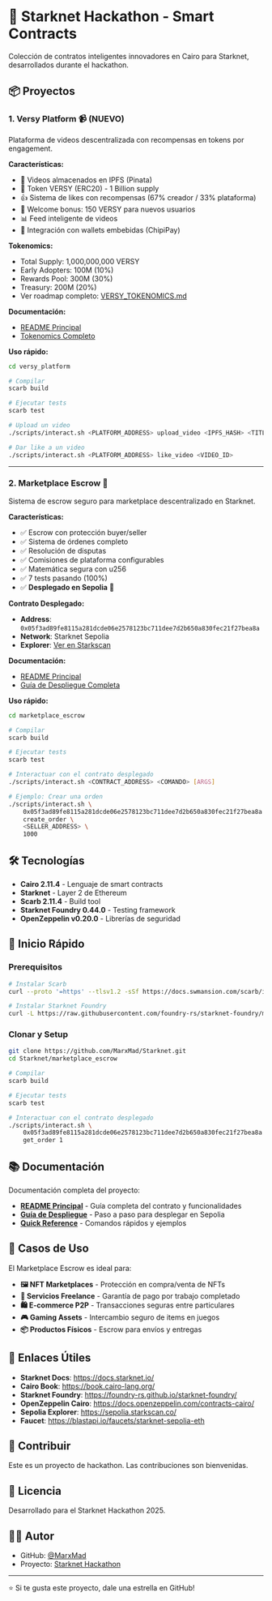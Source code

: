 # 🚀 Starknet Hackathon - Smart Contracts

Colección de contratos inteligentes innovadores en Cairo para Starknet, desarrollados durante el hackathon.

## 📦 Proyectos

### 1. Versy Platform 📹 (NUEVO)

Plataforma de videos descentralizada con recompensas en tokens por engagement.

**Características:**
- 🎥 Videos almacenados en IPFS (Pinata)
- 💎 Token VERSY (ERC20) - 1 Billion supply
- 👍 Sistema de likes con recompensas (67% creador / 33% plataforma)
- 🎁 Welcome bonus: 150 VERSY para nuevos usuarios
- 📊 Feed inteligente de videos
- 🔐 Integración con wallets embebidas (ChipiPay)

**Tokenomics:**
- Total Supply: 1,000,000,000 VERSY
- Early Adopters: 100M (10%)
- Rewards Pool: 300M (30%)
- Treasury: 200M (20%)
- Ver roadmap completo: [VERSY_TOKENOMICS.md](./VERSY_TOKENOMICS.md)

**Documentación:**
- [README Principal](./versy_platform/README.md)
- [Tokenomics Completo](./VERSY_TOKENOMICS.md)

**Uso rápido:**
```bash
cd versy_platform

# Compilar
scarb build

# Ejecutar tests
scarb test

# Upload un video
./scripts/interact.sh <PLATFORM_ADDRESS> upload_video <IPFS_HASH> <TITLE>

# Dar like a un video
./scripts/interact.sh <PLATFORM_ADDRESS> like_video <VIDEO_ID>
```

---

### 2. Marketplace Escrow 🛒

Sistema de escrow seguro para marketplace descentralizado en Starknet.

**Características:**
- ✅ Escrow con protección buyer/seller
- ✅ Sistema de órdenes completo
- ✅ Resolución de disputas
- ✅ Comisiones de plataforma configurables
- ✅ Matemática segura con u256
- ✅ 7 tests pasando (100%)
- ✅ **Desplegado en Sepolia** 🎉

**Contrato Desplegado:**
- **Address**: `0x05f3ad89fe8115a281dcde06e2578123bc711dee7d2b650a830fec21f27bea8a`
- **Network**: Starknet Sepolia
- **Explorer**: [Ver en Starkscan](https://sepolia.starkscan.co/contract/0x05f3ad89fe8115a281dcde06e2578123bc711dee7d2b650a830fec21f27bea8a)

**Documentación:**
- [README Principal](./marketplace_escrow/README.md)
- [Guía de Despliegue Completa](./marketplace_escrow/DEPLOYMENT.md)

**Uso rápido:**
```bash
cd marketplace_escrow

# Compilar
scarb build

# Ejecutar tests
scarb test

# Interactuar con el contrato desplegado
./scripts/interact.sh <CONTRACT_ADDRESS> <COMANDO> [ARGS]

# Ejemplo: Crear una orden
./scripts/interact.sh \
    0x05f3ad89fe8115a281dcde06e2578123bc711dee7d2b650a830fec21f27bea8a \
    create_order \
    <SELLER_ADDRESS> \
    1000
```

## 🛠️ Tecnologías

- **Cairo 2.11.4** - Lenguaje de smart contracts
- **Starknet** - Layer 2 de Ethereum
- **Scarb 2.11.4** - Build tool
- **Starknet Foundry 0.44.0** - Testing framework
- **OpenZeppelin v0.20.0** - Librerías de seguridad

## 🚀 Inicio Rápido

### Prerequisitos

```bash
# Instalar Scarb
curl --proto '=https' --tlsv1.2 -sSf https://docs.swmansion.com/scarb/install.sh | sh

# Instalar Starknet Foundry
curl -L https://raw.githubusercontent.com/foundry-rs/starknet-foundry/master/scripts/install.sh | sh
```

### Clonar y Setup

```bash
git clone https://github.com/MarxMad/Starknet.git
cd Starknet/marketplace_escrow

# Compilar
scarb build

# Ejecutar tests
scarb test

# Interactuar con el contrato desplegado
./scripts/interact.sh \
    0x05f3ad89fe8115a281dcde06e2578123bc711dee7d2b650a830fec21f27bea8a \
    get_order 1
```

## 📚 Documentación

Documentación completa del proyecto:

- **[README Principal](./marketplace_escrow/README.md)** - Guía completa del contrato y funcionalidades
- **[Guía de Despliegue](./marketplace_escrow/DEPLOYMENT.md)** - Paso a paso para desplegar en Sepolia
- **[Quick Reference](./marketplace_escrow/QUICK_REFERENCE.md)** - Comandos rápidos y ejemplos

## 🎯 Casos de Uso

El Marketplace Escrow es ideal para:

- **🖼️ NFT Marketplaces** - Protección en compra/venta de NFTs
- **💼 Servicios Freelance** - Garantía de pago por trabajo completado
- **🛍️ E-commerce P2P** - Transacciones seguras entre particulares
- **🎮 Gaming Assets** - Intercambio seguro de items en juegos
- **📦 Productos Físicos** - Escrow para envíos y entregas

## 🔗 Enlaces Útiles

- **Starknet Docs**: https://docs.starknet.io/
- **Cairo Book**: https://book.cairo-lang.org/
- **Starknet Foundry**: https://foundry-rs.github.io/starknet-foundry/
- **OpenZeppelin Cairo**: https://docs.openzeppelin.com/contracts-cairo/
- **Sepolia Explorer**: https://sepolia.starkscan.co/
- **Faucet**: https://blastapi.io/faucets/starknet-sepolia-eth

## 🤝 Contribuir

Este es un proyecto de hackathon. Las contribuciones son bienvenidas.

## 📝 Licencia

Desarrollado para el Starknet Hackathon 2025.

## 👨‍💻 Autor

- GitHub: [@MarxMad](https://github.com/MarxMad)
- Proyecto: [Starknet Hackathon](https://github.com/MarxMad/Starknet)

---

⭐ Si te gusta este proyecto, dale una estrella en GitHub!


